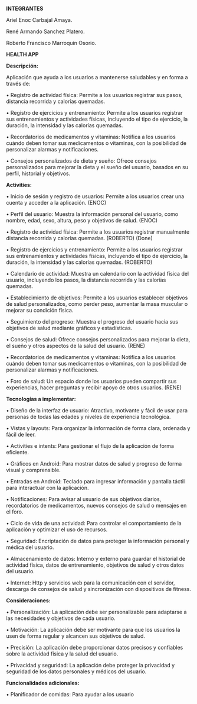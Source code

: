 **INTEGRANTES**

Ariel Enoc Carbajal Amaya.

René Armando Sanchez Platero.

Roberto Francisco Marroquín Osorio.

**HEALTH APP**

**Descripción:**

Aplicación que ayuda a los usuarios a mantenerse saludables y en forma a través de:

  • Registro de actividad física: Permite a los usuarios registrar sus pasos, distancia recorrida y calorías 
    quemadas.
 
  • Registro de ejercicios y entrenamiento: Permite a los usuarios registrar sus entrenamientos y actividades 
    físicas, incluyendo el tipo de ejercicio, la duración, la intensidad y las calorías quemadas.
		
  • Recordatorios de medicamentos y vitaminas: Notifica a los usuarios cuándo deben tomar sus 
    medicamentos o vitaminas, con la posibilidad de personalizar alarmas y notificaciones.
		
  • Consejos personalizados de dieta y sueño: Ofrece consejos personalizados para mejorar la dieta y el sueño 
    del usuario, basados en su perfil, historial y objetivos.

    
**Activities:**

  • Inicio de sesión y registro de usuarios: Permite a los usuarios crear una cuenta y acceder a la aplicación. (ENOC)
	
  • Perfil del usuario: Muestra la información personal del usuario, como nombre, edad, sexo, altura, peso y 
    objetivos de salud. (ENOC)
		
  • Registro de actividad física: Permite a los usuarios registrar manualmente distancia recorrida y calorías 
    quemadas. (ROBERTO) (Done)
		
  • Registro de ejercicios y entrenamiento: Permite a los usuarios registrar sus entrenamientos y actividades 
    físicas, incluyendo el tipo de ejercicio, la duración, la intensidad y las calorías quemadas. (ROBERTO)
		
  • Calendario de actividad: Muestra un calendario con la actividad física del usuario, incluyendo los pasos, la 
    distancia recorrida y las calorías quemadas.
		
  • Establecimiento de objetivos: Permite a los usuarios establecer objetivos de salud personalizados, como 
    perder peso, aumentar la masa muscular o mejorar su condición física.
		
  • Seguimiento del progreso: Muestra el progreso del usuario hacia sus objetivos de salud mediante gráficos 
    y estadísticas.
		
  • Consejos de salud: Ofrece consejos personalizados para mejorar la dieta, el sueño y otros aspectos de la 
    salud del usuario. (RENE)
		
  • Recordatorios de medicamentos y vitaminas: Notifica a los usuarios cuándo deben tomar sus 
    medicamentos o vitaminas, con la posibilidad de personalizar alarmas y notificaciones. 
		
  • Foro de salud: Un espacio donde los usuarios pueden compartir sus experiencias, hacer preguntas y recibir 
    apoyo de otros usuarios. (RENE)
    
**Tecnologías a implementar:**

  • Diseño de la interfaz de usuario: Atractivo, motivante y fácil de usar para personas de todas las edades y 
    niveles de experiencia tecnológica.
		
  • Vistas y layouts: Para organizar la información de forma clara, ordenada y fácil de leer.
	
  • Activities e intents: Para gestionar el flujo de la aplicación de forma eficiente.
	
  •  Gráficos en Android: Para mostrar datos de salud y progreso de forma visual y comprensible.
	
  • Entradas en Android: Teclado para ingresar información y pantalla táctil para interactuar con la aplicación.
	
  • Notificaciones: Para avisar al usuario de sus objetivos diarios, recordatorios de medicamentos, nuevos 
    consejos de salud o mensajes en el foro.
		
  • Ciclo de vida de una actividad: Para controlar el comportamiento de la aplicación y optimizar el uso de 
    recursos.
		
  • Seguridad: Encriptación de datos para proteger la información personal y médica del usuario.
	
  • Almacenamiento de datos: Interno y externo para guardar el historial de actividad física, datos de 
    entrenamiento, objetivos de salud y otros datos del usuario.
		
  • Internet: Http y servicios web para la comunicación con el servidor, descarga de consejos de salud y 
    sincronización con dispositivos de fitness.

**Consideraciones:**

  • Personalización: La aplicación debe ser personalizable para adaptarse a las necesidades y objetivos de 
    cada usuario.
		
  • Motivación: La aplicación debe ser motivante para que los usuarios la usen de forma regular y alcancen 
    sus objetivos de salud.
		
  • Precisión: La aplicación debe proporcionar datos precisos y confiables sobre la actividad física y la salud 
    del usuario.
		
  • Privacidad y seguridad: La aplicación debe proteger la privacidad y seguridad de los datos personales y 
    médicos del usuario.
    
**Funcionalidades adicionales:**

  • Planificador de comidas: Para ayudar a los usuario
